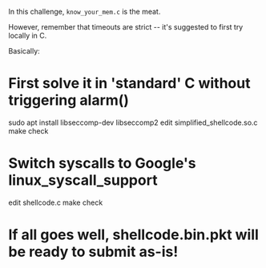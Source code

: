 In this challenge, `know_your_mem.c` is the meat.

However, remember that timeouts are strict -- it's suggested to first try locally in C.

Basically:

  # First solve it in 'standard' C without triggering alarm()
  sudo apt install libseccomp-dev libseccomp2
  edit simplified_shellcode.so.c
  make check

  # Switch syscalls to Google's linux_syscall_support
  edit shellcode.c
  make check

  # If all goes well, shellcode.bin.pkt will be ready to submit as-is!
